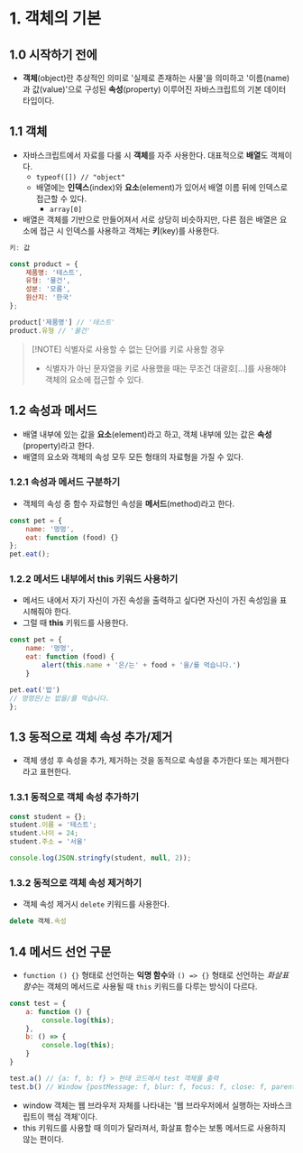 # 1. 객체의 기본
## 1.0 시작하기 전에
- **객체**(object)란 추상적인 의미로 '실제로 존재하는 사물'을 의미하고 '이름(name)과 값(value)'으로 구성된 **속성**(property) 이루어진 자바스크립트의 기본 데이터 타입이다.

## 1.1 객체
- 자바스크립트에서 자료를 다룰 시 **객체**를 자주 사용한다. 대표적으로 **배열**도 객체이다.
	- `typeof([]) // "object"`
	- 배열에는 **인덱스**(index)와 **요소**(element)가 있어서 배열 이름 뒤에 인덱스로 접근할 수 있다.
		- `array[0]`
- 배열은 객체를 기반으로 만들어져서 서로 상당히 비슷하지만, 다른 점은 배열은 요소에 접근 시 인덱스를 사용하고 객체는 **키**(key)를 사용한다.

```javascript
키: 값

const product = {
	제품명: '테스트',
	유형: '물건',
	성분: '모름',
	원산지: '한국'
};

product['제품명'] // '테스트'
product.유형 // '물건'
```

> [!NOTE] 식별자로 사용할 수 없는 단어를 키로 사용할 경우
> - 식별자가 아닌 문자열을 키로 사용했을 때는 무조건 대괄호[...]를 사용해야 객체의 요소에 접근할 수 있다.

## 1.2 속성과 메서드
- 배열 내부에 있는 값을 **요소**(element)라고 하고, 객체 내부에 있는 값은 **속성**(property)라고 한다.
- 배열의 요소와 객체의 속성 모두 모든 형태의 자료형을 가질 수 있다.

### 1.2.1 속성과 메서드 구분하기
- 객체의 속성 중 함수 자료형인 속성을 **메서드**(method)라고 한다.
```javascript
const pet = {
	name: '멍멍',
	eat: function (food) {}
};
pet.eat();
```

### 1.2.2 메서드 내부에서 this 키워드 사용하기
- 메서드 내에서 자기 자신이 가진 속성을 출력하고 싶다면 자신이 가진 속성임을 표시해줘야 한다.
- 그럴 때 **this** 키워드를 사용한다.
```javascript
const pet = {
	name: '멍멍',
	eat: function (food) {
		alert(this.name + '은/는' + food + '을/를 먹습니다.')
	}

pet.eat('밥')
// 멍멍은/는 밥을/를 먹습니다.
};
```

## 1.3 동적으로 객체 속성 추가/제거
- 객체 생성 후 속성을 추가, 제거하는 것을 동적으로 속성을 추가한다 또는 제거한다라고 표현한다.

### 1.3.1 동적으로 객체 속성 추가하기
```javascript
const student = {};
student.이름 = '테스트';
student.나이 = 24;
student.주소 = '서울'

console.log(JSON.stringfy(student, null, 2));
```

### 1.3.2 동적으로 객체 속성 제거하기
- 객체 속성 제거시 `delete` 키워드를 사용한다.
```javascript
delete 객체.속성
```

## 1.4 메서드 선언 구문
- `function () {}` 형태로 선언하는 **익명 함수**와 `() => {}` 형태로 선언하는 *화살표 함수*는 객체의 메서드로 사용될 때 `this` 키워드를 다루는 방식이 다르다.

```javascript
const test = {
	a: function () {
		console.log(this);
	},
	b: () => {
		console.log(this);
	}
}

test.a() // {a: f, b: f} > 현태 코드에서 test 객체를 출력
test.b() // Window {postMessage: f, blur: f, focus: f, close: f, parent: Window, ...} > window 객체를 출력
```
- window 객체는 웹 브라우저 자체를 나타내는 '웹 브라우저에서 실행하는 자바스크립트이 핵심 객체'이다.
- this 키워드를 사용할 때 의미가 달라져서, 화살표 함수는 보통 메서드로 사용하지 않는 편이다.